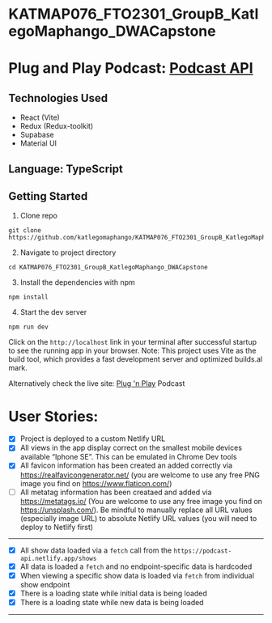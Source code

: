# KATMAP076_FTO2301_GroupB_KatlegoMaphango_DWACapstone

# Plug and Play Podcast: [Podcast API](https://github.com/schalkventer/example-podcast-api)

## Technologies Used
- React (Vite)
- Redux (Redux-toolkit)
- Supabase
- Material UI

## Language: TypeScript

## Getting Started
1. Clone repo
```
git clone https://github.com/katlegomaphango/KATMAP076_FTO2301_GroupB_KatlegoMaphango_DWACapstone.git
```
2. Navigate to project directory
```
cd KATMAP076_FTO2301_GroupB_KatlegoMaphango_DWACapstone
```
3. Install the dependencies with npm
```
npm install
```
4. Start the dev server
```
npm run dev
```
Click on the ``` http://localhost ``` link in your terminal after successful startup to see the running app in your browser. Note: This project uses Vite as the build tool, which provides a fast development server and optimized builds.al mark.

Alternatively check the live site: [Plug 'n Play](https://plug-n-play-pod.netlify.app/) Podcast

# User Stories:

- [x]  Project is deployed to a custom Netlify URL
- [x]  All views in the app display correct on the smallest mobile devices available “Iphone SE”. This can be emulated in Chrome Dev tools
- [x]  All favicon information has been created an added correctly via https://realfavicongenerator.net/ (you are welcome to use any free PNG image you find on https://www.flaticon.com/)
- [ ]  All metatag information has been creataed and added via https://metatags.io/ (You are welcome to use any free image you find on https://unsplash.com/). Be mindful to manually replace all URL values (especially image URL) to absolute Netlify URL values (you will need to deploy to Netlify first)

***
- [x] All show data loaded via a ```fetch``` call from the ```https://podcast-api.netlify.app/shows```
- [x] All data is loaded a ```fetch``` and no endpoint-specific data is hardcoded
- [x] When viewing a specific show data is loaded via ```fetch``` from individual show endpoint
- [x] There is a loading state while initial data is being loaded
- [x] There is a loading state while new data is being loaded

***
